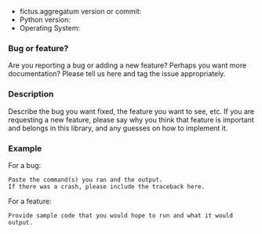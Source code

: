* fictus.aggregatum version or commit:
* Python version:
* Operating System:

### Bug or feature?

Are you reporting a bug or adding a new feature? Perhaps you want more documentation? 
Please tell us here and tag the issue appropriately.

### Description

Describe the bug you want fixed, the feature you want to see, etc. 
If you are requesting a new feature, please say why you think that feature is important and belongs in this library, and any guesses on how to implement it.

### Example

For a bug:
```
Paste the command(s) you ran and the output.
If there was a crash, please include the traceback here.
```

For a feature:
```
Provide sample code that you would hope to run and what it would output.
```
